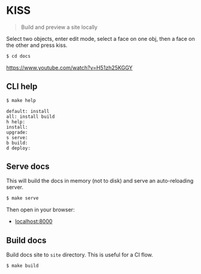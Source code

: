# KISS
> Build and preview a site locally

Select two objects, enter edit mode, select a face on one obj, then a 
face on the other and press kiss.

```sh
$ cd docs
```
https://www.youtube.com/watch?v=H51zh25KGGY

## CLI help

```sh
$ make help
```
```
default: install
all: install build
h help:
install:
upgrade:
s serve:
b build:
d deploy:
```


## Serve docs

This will build the docs in memory (not to disk) and serve an auto-reloading server.

```sh
$ make serve
```

Then open in your browser:

- [localhost:8000](http://localhost:8000)


## Build docs

Build docs site to `site` directory. This is useful for a CI flow.

```sh
$ make build
```
